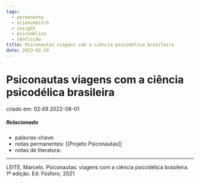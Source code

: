 ```yaml
---
tags:
  - permanente
  - sciencebitch
  - insight
  - psicodelico
  - nãoficção
title: Psiconautas viagens com a ciência psicodélica brasileira
date: 2023-02-24
---
```

# Psiconautas viagens com a ciência psicodélica brasileira
criado em: 02:49 2022-08-01

##### Relacionado
- palavras-chave: 
- notas permanentes: [[Projeto Psiconautas]]
- notas de literatura: 

---

LEITE, Marcelo. Psiconautas: viagens com a ciência psicodélica brasileira. 1º edição. Ed. Fósforo, 2021